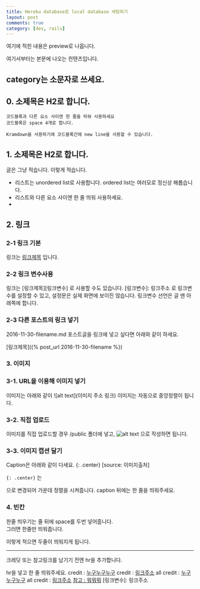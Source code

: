 ```yaml
---
title: Heroku database로 local database 세팅하기
layout: post
comments: true
category: [dev, rails]
---
```


여기에 적힌 내용은 preview로 나옵니다.

<!--more-->

여기서부터는 본문에 나오는 컨텐츠입니다.

## category는 소문자로 쓰세요.

## 0. 소제목은 H2로 합니다.

    코드블록과 다른 요소 사이엔 한 줄을 띄워 사용하세요
    코드블록은 space 4개로 합니다.

    Kramdown을 사용하기에 코드블록간에 new line을 사용할 수 있습니다.

## 1. 소제목은 H2로 합니다.

글은 그냥 적습니다. 이렇게 적습니다.

- 리스트는 unordered list로 사용합니다. ordered list는 여러모로 정신상 해롭습니다.
- 리스트와 다른 요소 사이엔 한 줄 띄워 사용하세요.
-

## 2. 링크

### 2-1 링크 기본

링크는 [링크제목](링크주소) 입니다.

### 2-2 링크 변수사용

링크는 [링크제목][링크변수] 로 사용할 수도 있습니다.
[링크변수]: 링크주소
로 링크변수를 설정할 수 있고, 설정문은 실제 화면에 보이진 않습니다.
링크변수 선언은 글 맨 아래쪽에 합니다.

### 2-3 다른 포스트의 링크 넣기

2016-11-30-filename.md 포스트글을 링크에 넣고 싶다면 아래와 같이 하세요.

[링크제목]({% post_url 2016-11-30-filename %})

### 3. 이미지

### 3-1. URL을 이용해 이미지 넣기

이미지는 아래와 같이
![alt text](이미지 주소 링크)
이미지는 자동으로 중앙정렬이 됩니다.

### 3-2. 직접 업로드

이미지를 직접 업로드할 경우 /public 폴더에 넣고,
![alt text](/public/image_file_name) 으로 작성하면 됩니다.

### 3-3. 이미지 캡션 달기

Caption은 아래와 같이 다세요.
{: .center}
[source: 이미지출처]

`{: .center}` 는 <p style="text-align:center;"></p> 으로 변경되어 가운데 정렬을 시켜줍니다.
caption 뒤에는 한 줄을 띄워주세요.

### 4. 빈칸

한줄 띄우기는 줄 뒤에 space를 두번 넣어줍니다.  
그러면 한줄만 띄워줍니다.

이렇게 적으면 두줄이 띄워지게 됩니다.

---

크레딧 또는 참고링크를 남기기 전엔 hr을 추가합니다.

hr을 넣고 한 줄 띄워주세요.
credit : [누구누구누구](링크주소)
credit : [링크주소](링크주소)
all credit : [누구누구누구](링크주소)
all credit : [링크주소](링크주소)
[참고 : 뭐뭐뭐](링크주소)
[링크변수]: 링크주소
